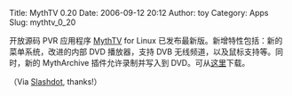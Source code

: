 Title: MythTV 0.20
Date: 2006-09-12 20:12
Author: toy
Category: Apps
Slug: mythtv_0_20

开放源码 PVR 应用程序 [MythTV](http://www.mythtv.org) for Linux
已发布最新版。新增特性包括：新的菜单系统，改进的内部 DVD 播放器，支持
DVB 无线频道，以及鼠标支持等。同时，新的 MythArchive
插件允许录制并写入到
DVD。可从[这里](http://www.mythtv.org/modules.php?name=Downloads)下载。

（Via
[Slashdot](http://linux.slashdot.org/article.pl?sid=06/09/11/116211),
thanks!）
